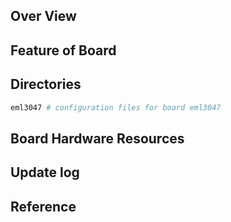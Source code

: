 ## Over View

## Feature of Board

## Directories

```sh
eml3047 # configuration files for board eml3047
```

## Board Hardware Resources

## Update log

## Reference

